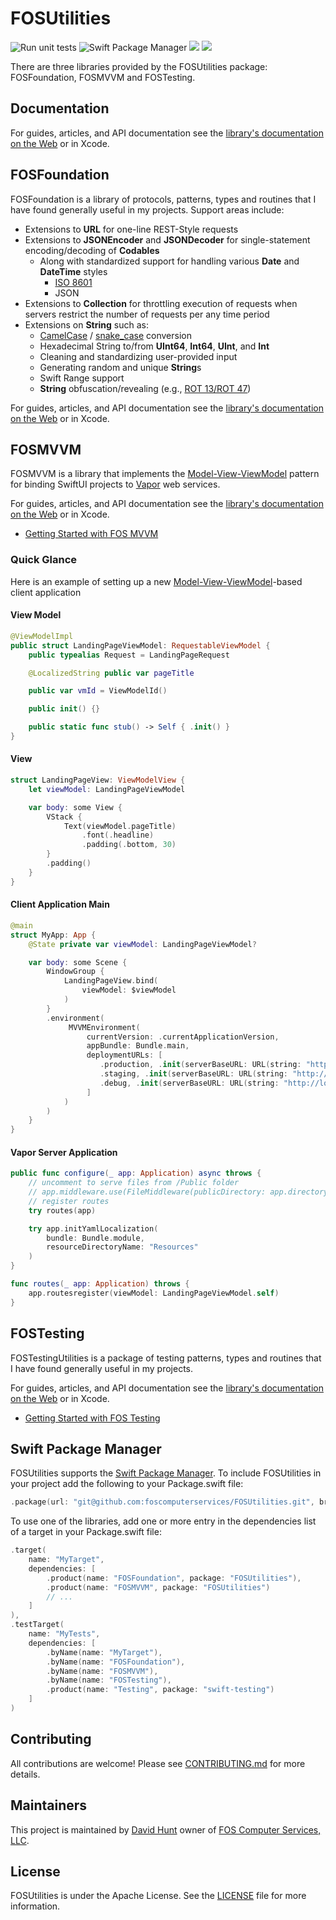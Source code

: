 # FOSUtilities

![Run unit tests](https://github.com/foscomputerservices/FOSUtilities/actions/workflows/ci.yml/badge.svg) ![Swift Package Manager](https://img.shields.io/badge/spm-compatible-brightgreen.svg?style=flat) [![](https://img.shields.io/endpoint?url=https%3A%2F%2Fswiftpackageindex.com%2Fapi%2Fpackages%2Ffoscomputerservices%2FFOSUtilities%2Fbadge%3Ftype%3Dswift-versions)](https://swiftpackageindex.com/foscomputerservices/FOSUtilities) [![](https://img.shields.io/endpoint?url=https%3A%2F%2Fswiftpackageindex.com%2Fapi%2Fpackages%2Ffoscomputerservices%2FFOSUtilities%2Fbadge%3Ftype%3Dplatforms)](https://swiftpackageindex.com/foscomputerservices/FOSUtilities)

There are three libraries provided by the FOSUtilities package:  FOSFoundation, FOSMVVM and FOSTesting.

## Documentation

For guides, articles, and API documentation see the 
[library's documentation on the Web][docs] or in Xcode.

[docs]: https://swiftpackageindex.com/foscomputerservices/FOSUtilities/documentation/fosfoundation

## FOSFoundation

FOSFoundation is a library of protocols, patterns, types and routines that I have found generally useful in my projects.  Support areas include:

- Extensions to **URL** for one-line REST-Style requests
- Extensions to **JSONEncoder** and **JSONDecoder** for single-statement encoding/decoding of **Codables**
    - Along with standardized support for handling various **Date** and **DateTime** styles
        - [ISO 8601](https://w.wiki/8G7)
        - JSON
- Extensions to **Collection** for throttling execution of requests when servers restrict the number of requests per any time period
- Extensions on **String** such as:
    - [CamelCase](https://w.wiki/4GVz) / [snake_case](https://w.wiki/6MmH) conversion
    - Hexadecimal String to/from **UInt64**, **Int64**, **UInt**, and **Int**
    - Cleaning and standardizing user-provided input
    - Generating random and unique **String**s
    - Swift Range support
    - **String** obfuscation/revealing (e.g., [ROT 13/ROT 47](https://w.wiki/8$LR))

For guides, articles, and API documentation see the 
[library's documentation on the Web][docs] or in Xcode.

## FOSMVVM

FOSMVVM is a library that implements the [Model-View-ViewModel](https://w.wiki/4T5B) pattern for binding SwiftUI projects
to [Vapor](https://docs.vapor.codes) web services.

For guides, articles, and API documentation see the 
[library's documentation on the Web][docs] or in Xcode.

- [Getting Started with FOS MVVM](https://swiftpackageindex.com/foscomputerservices/FOSUtilities/documentation/fosmvvm)

### Quick Glance

Here is an example of setting up a new [Model-View-ViewModel](https://w.wiki/4T5B)-based client application

#### View Model

```swift
@ViewModelImpl
public struct LandingPageViewModel: RequestableViewModel {
    public typealias Request = LandingPageRequest

    @LocalizedString public var pageTitle

    public var vmId = ViewModelId()

    public init() {}

    public static func stub() -> Self { .init() }
}
```

#### View

```swift
struct LandingPageView: ViewModelView {
    let viewModel: LandingPageViewModel

    var body: some View {
        VStack {
            Text(viewModel.pageTitle)
                .font(.headline)
                .padding(.bottom, 30)
        }
        .padding()
    }
}
```

#### Client Application Main

```swift
@main
struct MyApp: App {
    @State private var viewModel: LandingPageViewModel?

    var body: some Scene {
        WindowGroup {
            LandingPageView.bind(
                viewModel: $viewModel
            )
        }
        .environment(
             MVVMEnvironment(
                 currentVersion: .currentApplicationVersion,
                 appBundle: Bundle.main,
                 deploymentURLs: [
                    .production, .init(serverBaseURL: URL(string: "http://api.mywebserver.com")!),
                    .staging, .init(serverBaseURL: URL(string: "http://staging-api.mywebserver.com")!),
                    .debug, .init(serverBaseURL: URL(string: "http://localhost:8080")!)
                 ]
            )
        )
    }
}
```

#### Vapor Server Application

```swift
public func configure(_ app: Application) async throws {
    // uncomment to serve files from /Public folder
    // app.middleware.use(FileMiddleware(publicDirectory: app.directory.publicDirectory))
    // register routes
    try routes(app)

    try app.initYamlLocalization(
        bundle: Bundle.module,
        resourceDirectoryName: "Resources"
    )
}

func routes(_ app: Application) throws {
    app.routesregister(viewModel: LandingPageViewModel.self)
}
```

## FOSTesting

FOSTestingUtilities is a package of testing patterns, types and routines that I have found generally useful in my projects.

For guides, articles, and API documentation see the 
[library's documentation on the Web][docs] or in Xcode.

- [Getting Started with FOS Testing](https://swiftpackageindex.com/foscomputerservices/FOSUtilities/documentation/fostesting)

## Swift Package Manager

FOSUtilities supports the [Swift Package Manager](https://www.swift.org/package-manager/).  To include FOSUtilities in your project add the following to your Package.swift file:

```swift
.package(url: "git@github.com:foscomputerservices/FOSUtilities.git", branch: "main"),
```

To use one of the libraries, add one or more entry in the dependencies list of a target in your Package.swift file:

```swift
.target(
    name: "MyTarget",
    dependencies: [
        .product(name: "FOSFoundation", package: "FOSUtilities"),
        .product(name: "FOSMVVM", package: "FOSUtilities")
        // ...
    ]
),
.testTarget(
    name: "MyTests",
    dependencies: [
        .byName(name: "MyTarget"),
        .byName(name: "FOSFoundation"),
        .byName(name: "FOSMVVM"),
        .byName(name: "FOSTesting"),
        .product(name: "Testing", package: "swift-testing")
    ]
)
```

## Contributing

All contributions are welcome!  Please see [CONTRIBUTING.md](https://github.com/foscomputerservices/FOSUtilities/blob/main/CONTRIBUTING.md) for more details.

## Maintainers

This project is maintained by [David Hunt](https://www.linkedin.com/in/davidhun/) owner of [FOS Computer Services, LLC](https://www.linkedin.com/company/fos-computer-services).

## License

FOSUtilities is under the Apache License.  See the [LICENSE](https://github.com/foscomputerservices/FOSUtilities/blob/main/LICENSE) file for more information.
